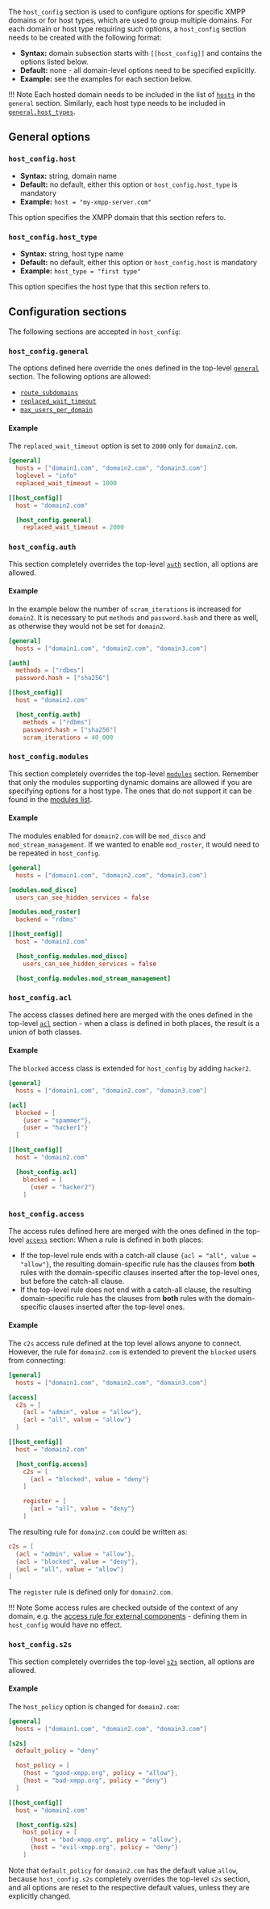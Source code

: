 The `host_config` section is used to configure options for specific XMPP domains or for host types, which are used to group multiple domains.
For each domain or host type requiring such options, a `host_config` section needs to be created with the following format:

* **Syntax:** domain subsection starts with `[[host_config]]` and contains the options listed below.
* **Default:** none - all domain-level options need to be specified explicitly.
* **Example:** see the examples for each section below.

!!! Note
    Each hosted domain needs to be included in the list of [`hosts`](general.md#generalhosts) in the `general` section.
    Similarly, each host type needs to be included in [`general.host_types`](general.md#generalhost_types).

## General options

### `host_config.host`

* **Syntax:** string, domain name
* **Default:** no default, either this option or `host_config.host_type` is mandatory
* **Example:** `host = "my-xmpp-server.com"`

This option specifies the XMPP domain that this section refers to.

### `host_config.host_type`

* **Syntax:** string, host type name
* **Default:** no default, either this option or `host_config.host` is mandatory
* **Example:** `host_type = "first type"`

This option specifies the host type that this section refers to.

## Configuration sections

The following sections are accepted in `host_config`:

### `host_config.general`

The options defined here override the ones defined in the top-level [`general`](general.md) section.
The following options are allowed:

* [`route_subdomains`](general.md#generalroute_subdomains)
* [`replaced_wait_timeout`](general.md#generalreplaced_wait_timeout)
* [`max_users_per_domain`](general.md#generalmax_users_per_domain)

#### Example

The `replaced_wait_timeout` option is set to `2000` only for `domain2.com`.

```toml
[general]
  hosts = ["domain1.com", "domain2.com", "domain3.com"]
  loglevel = "info"
  replaced_wait_timeout = 1000

[[host_config]]
  host = "domain2.com"

  [host_config.general]
    replaced_wait_timeout = 2000
```

### `host_config.auth`

This section completely overrides the top-level [`auth`](auth.md) section, all options are allowed.

#### Example

In the example below the number of `scram_iterations` is increased for `domain2`.
It is necessary to put `methods` and `password.hash` and there as well, as otherwise they would not be set for `domain2`.

```toml
[general]
  hosts = ["domain1.com", "domain2.com", "domain3.com"]

[auth]
  methods = ["rdbms"]
  password.hash = ["sha256"]

[[host_config]]
  host = "domain2.com"

  [host_config.auth]
    methods = ["rdbms"]
    password.hash = ["sha256"]
    scram_iterations = 40_000
```

### `host_config.modules`

This section completely overrides the top-level [`modules`](Modules.md) section.
Remember that only the modules supporting dynamic domains are allowed if you are specifying options for a host type.
The ones that do not support it can be found in the [modules list](./Modules.md#modules-incompatible-with-dynamic-domains).

#### Example

The modules enabled for `domain2.com` will be `mod_disco` and `mod_stream_management`.
If we wanted to enable `mod_roster`, it would need to be repeated in `host_config`.

```toml
[general]
  hosts = ["domain1.com", "domain2.com", "domain3.com"]

[modules.mod_disco]
  users_can_see_hidden_services = false

[modules.mod_roster]
  backend = "rdbms"

[[host_config]]
  host = "domain2.com"

  [host_config.modules.mod_disco]
    users_can_see_hidden_services = false

  [host_config.modules.mod_stream_management]
```

### `host_config.acl`

The access classes defined here are merged with the ones defined in the top-level [`acl`](acl.md) section - when a class is defined in both places, the result is a union of both classes.

#### Example

The `blocked` access class is extended for `host_config` by adding `hacker2`.

```toml
[general]
  hosts = ["domain1.com", "domain2.com", "domain3.com"]

[acl]
  blocked = [
    {user = "spammer"},
    {user = "hacker1"}
  ]

[[host_config]]
  host = "domain2.com"

  [host_config.acl]
    blocked = [
      {user = "hacker2"}
    ]
```

### `host_config.access`

The access rules defined here are merged with the ones defined in the top-level [`access`](access.md) section:
When a rule is defined in both places:

* If the top-level rule ends with a catch-all clause `{acl = "all", value = "allow"}`, the resulting domain-specific rule has the clauses from **both** rules with the domain-specific clauses inserted after the top-level ones, but before the catch-all clause.
* If the top-level rule does not end with a catch-all clause, the resulting domain-specific rule has the clauses from **both** rules with the domain-specific clauses inserted after the top-level ones.

#### Example

The `c2s` access rule defined at the top level allows anyone to connect.
However, the rule for `domain2.com` is extended to prevent the `blocked` users from connecting:

```toml
[general]
  hosts = ["domain1.com", "domain2.com", "domain3.com"]

[access]
  c2s = [
    {acl = "admin", value = "allow"},
    {acl = "all", value = "allow"}
  ]

[[host_config]]
  host = "domain2.com"

  [host_config.access]
    c2s = [
      {acl = "blocked", value = "deny"}
    ]

    register = [
      {acl = "all", value = "deny"}
    ]
```

The resulting rule for `domain2.com` could be written as:

```toml
c2s = [
  {acl = "admin", value = "allow"},
  {acl = "blocked", value = "deny"},
  {acl = "all", value = "allow"}
]
```

The `register` rule is defined only for `domain2.com`.

!!! Note
    Some access rules are checked outside of the context of any domain, e.g. the [access rule for external components](listen.md#listenserviceaccess) - defining them in `host_config` would have no effect.

### `host_config.s2s`

This section completely overrides the top-level [`s2s`](s2s.md) section, all options are allowed.

#### Example

The `host_policy` option is changed for `domain2.com`:

```toml
[general]
  hosts = ["domain1.com", "domain2.com", "domain3.com"]

[s2s]
  default_policy = "deny"

  host_policy = [
    {host = "good-xmpp.org", policy = "allow"},
    {host = "bad-xmpp.org", policy = "deny"}
  ]

[[host_config]]
  host = "domain2.com"

  [host_config.s2s]
    host_policy = [
      {host = "bad-xmpp.org", policy = "allow"},
      {host = "evil-xmpp.org", policy = "deny"}
    ]
```

Note that `default_policy` for `domain2.com` has the default value `allow`, because `host_config.s2s` completely overrides the top-level `s2s` section, and all options are reset to the respective default values, unless they are explicitly changed.
